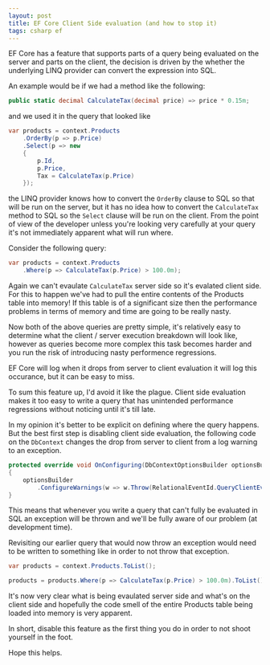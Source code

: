 ```yaml
---
layout: post
title: EF Core Client Side evaluation (and how to stop it)
tags: csharp ef
---
```


EF Core has a feature that supports parts of a query being evaluated on the server and parts on the client, the decision is driven by the whether the underlying LINQ provider can convert the expression into SQL.

An example would be if we had a method like the following:


``` csharp
public static decimal CalculateTax(decimal price) => price * 0.15m;
```

and we used it in the query that looked like 

``` csharp
var products = context.Products
    .OrderBy(p => p.Price)
    .Select(p => new
    {
        p.Id,
        p.Price,
        Tax = CalculateTax(p.Price)
    });
```

the LINQ provider knows how to convert the `OrderBy` clause to SQL so that will be run on the server, but it has no idea how to convert the `CalculateTax` method to SQL so the `Select` clause will be run on the client. From the point of view of the developer unless you're looking very carefully at your query it's not immediately apparent what will run where.

Consider the following query:

``` csharp
var products = context.Products
    .Where(p => CalculateTax(p.Price) > 100.0m);
```

Again we can't evaulate `CalculateTax` server side so it's evalated client side. For this to happen we've had to pull the entire contents of the Products table into memory! If this table is of a significant size then the performance problems in terms of memory and time are going to be really nasty.

Now both of the above queries are pretty simple, it's relatively easy to determine what the client / server execution breakdown will look like, however as queries become more complex this task becomes harder and you run the risk of introducing nasty performence regressions.

EF Core will log when it drops from server to client evaluation it will log this occurance, but it can be easy to miss.

To sum this feature up, I'd avoid it like the plague. Client side evaluation makes it too easy to write a query that has unintended performance regressions without noticing until it's till late.

In my opinion it's better to be explicit on defining where the query happens. But the best first step is disabling client side evaluation, the following code on the `DbContext` changes the drop from server to client from a log warning to an exception. 

``` csharp
protected override void OnConfiguring(DbContextOptionsBuilder optionsBuilder)
{
    optionsBuilder
        .ConfigureWarnings(w => w.Throw(RelationalEventId.QueryClientEvaluationWarning));
}
```

This means that whenever you write a query that can't fully be evaluated in SQL an exception will be thrown and we'll be fully aware of our problem (at development time).

Revisiting our earlier query that would now throw an exception would need to be written to something like in order to not throw that exception.

``` csharp
var products = context.Products.ToList();

products = products.Where(p => CalculateTax(p.Price) > 100.0m).ToList();
```

It's now very clear what is being evaulated server side and what's on the client side and hopefully the code smell of the entire Products table being loaded into memory is very apparent.

In short, disable this feature as the first thing you do in order to not shoot yourself in the foot.

Hope this helps.
